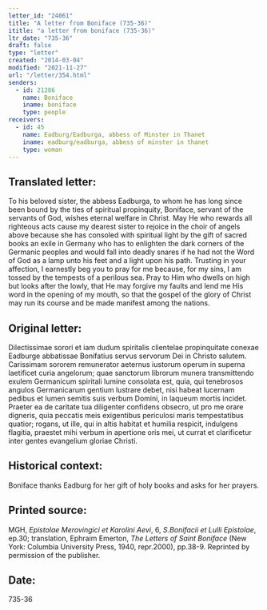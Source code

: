 ```yaml
---
letter_id: "24061"
title: "A letter from Boniface (735-36)"
ititle: "a letter from boniface (735-36)"
ltr_date: "735-36"
draft: false
type: "letter"
created: "2014-03-04"
modified: "2021-11-27"
url: "/letter/354.html"
senders:
  - id: 21286
    name: Boniface
    iname: boniface
    type: people
receivers:
  - id: 45
    name: Eadburg/Eadburga, abbess of Minster in Thanet
    iname: eadburg/eadburga, abbess of minster in thanet
    type: woman
---
```

<h2> Translated letter:</h2>To his beloved sister, the abbess Eadburga, to whom he has long since been bound by the ties of spiritual propinquity, Boniface, servant of the servants of God, wishes eternal welfare in Christ.
May He who rewards all righteous acts cause my dearest sister to rejoice in the choir of angels above because she has consoled with spiritual light by the gift of sacred books an exile in Germany who has to enlighten the dark corners of the Germanic peoples and would fall into deadly snares if he had not the Word of God as a lamp unto his feet and a light upon his path.
Trusting in your affection, I earnestly beg you to pray for me because, for my sins, I am tossed by the tempests of a perilous sea. Pray to Him who dwells on high but looks after the lowly, that He may forgive my faults and lend me His word in the opening of my mouth, so that the gospel of the glory of Christ may run its course and be made manifest among the nations.
<h2 class="mt-4"> Original letter:</h2>Dilectissimae sorori et iam dudum spiritalis clientelae propinquitate conexae Eadburge abbatissae Bonifatius servus servorum Dei in Christo salutem.
Carissimam sororem remunerator aeternus iustorum operum in superna laetificet curia angelorum;  quae sanctorum librorum munera transmittendo exulem Germanicum spiritali lumine consolata est, quia, qui tenebrosos angulos Germanicarum gentium lustrare debet, nisi habeat lucernam pedibus et lumen semitis suis verbum Domini, in laqueum mortis incidet. Praeter ea de caritate tua diligenter confidens obsecro, ut pro me orare digneris, quia peccatis meis exigentibus periculosi maris tempestatibus quatior; rogans, ut ille, qui in altis habitat et humilia respicit, indulgens flagitia, praestet mihi verbum in apertione oris mei, ut currat et clarificetur inter gentes evangelium gloriae Christi.
<h2 class="mt-4"> Historical context:</h2>Boniface thanks Eadburg for her gift of holy books and asks for her prayers.
<h2 class="mt-4"> Printed source:</h2><p>MGH, <em>Epistolae Merovingici et Karolini Aevi</em>, 6, <em>S.Bonifacii et Lulli Epistolae</em>, ep.30; translation, Ephraim Emerton, <em>The Letters of Saint Boniface</em> (New York: Columbia University Press, 1940, repr.2000), pp.38-9. Reprinted by permission of the publisher.</p><h2 class="mt-4"> Date:</h2>735-36